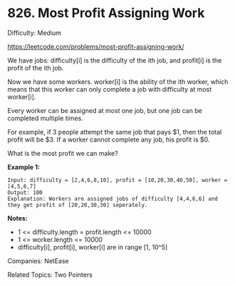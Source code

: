 # 826. Most Profit Assigning Work

Difficulty: Medium

https://leetcode.com/problems/most-profit-assigning-work/

We have jobs: difficulty[i] is the difficulty of the ith job, and profit[i] is the profit of the ith job. 

Now we have some workers. worker[i] is the ability of the ith worker, which means that this worker can only complete a job with difficulty at most worker[i]. 

Every worker can be assigned at most one job, but one job can be completed multiple times.

For example, if 3 people attempt the same job that pays $1, then the total profit will be $3.  If a worker cannot complete any job, his profit is $0.

What is the most profit we can make?

**Example 1:**
```
Input: difficulty = [2,4,6,8,10], profit = [10,20,30,40,50], worker = [4,5,6,7]
Output: 100 
Explanation: Workers are assigned jobs of difficulty [4,4,6,6] and they get profit of [20,20,30,30] seperately.
```
**Notes:**

* 1 <= difficulty.length = profit.length <= 10000
* 1 <= worker.length <= 10000
* difficulty[i], profit[i], worker[i]  are in range [1, 10^5]

Companies: NetEase

Related Topics: Two Pointers
